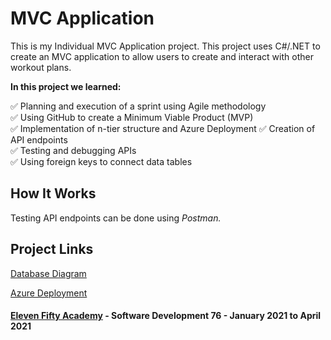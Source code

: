 # MVC Application

This is my Individual MVC Application project. This project uses C#/.NET to create
an MVC application to allow users to create and interact with other workout plans.  

**In this project we learned:**  

:white_check_mark: Planning and execution of a sprint using Agile methodology  
:white_check_mark: Using GitHub to create a Minimum Viable Product (MVP)  
:white_check_mark: Implementation of n-tier structure and Azure Deployment
:white_check_mark: Creation of API endpoints  
:white_check_mark: Testing and debugging APIs  
:white_check_mark: Using foreign keys to connect data tables  

## How It Works

Testing API endpoints can be done using *Postman.*  

## Project Links

[Database Diagram](https://dbdiagram.io/d/6042461afcdcb6230b22c920)  

[Azure Deployment](https://workoutappmvc.azurewebsites.net)

#### [Eleven Fifty Academy](https://elevenfifty.org/) - Software Development 76 - January 2021 to April 2021
